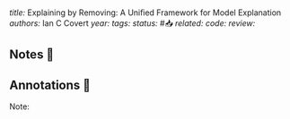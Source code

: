 *title:* Explaining by Removing: A Uniﬁed Framework for Model Explanation
*authors:* Ian C Covert
*year:* 
*tags:* 
*status:* #📥
*related:*
*code:*
*review:*

## Notes 📍

## Annotations 📖
Note: 